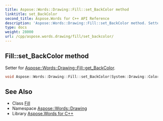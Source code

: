 ```yaml
---
title: Aspose::Words::Drawing::Fill::set_BackColor method
linktitle: set_BackColor
second_title: Aspose.Words for C++ API Reference
description: 'Aspose::Words::Drawing::Fill::set_BackColor method. Setter for Aspose::Words::Drawing::Fill::get_BackColor in C++.'
type: docs
weight: 28000
url: /cpp/aspose.words.drawing/fill/set_backcolor/
---
```

## Fill::set_BackColor method


Setter for [Aspose::Words::Drawing::Fill::get_BackColor](../get_backcolor/).

```cpp
void Aspose::Words::Drawing::Fill::set_BackColor(System::Drawing::Color value)
```

## See Also

* Class [Fill](../)
* Namespace [Aspose::Words::Drawing](../../)
* Library [Aspose.Words for C++](../../../)
